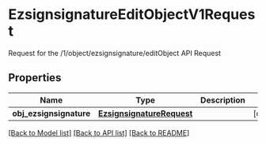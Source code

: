 # EzsignsignatureEditObjectV1Request

Request for the /1/object/ezsignsignature/editObject API Request
## Properties
Name | Type | Description | Notes
------------ | ------------- | ------------- | -------------
**obj_ezsignsignature** | [**EzsignsignatureRequest**](EzsignsignatureRequest.md) |  | [optional] 

[[Back to Model list]](../README.md#documentation-for-models) [[Back to API list]](../README.md#documentation-for-api-endpoints) [[Back to README]](../README.md)


